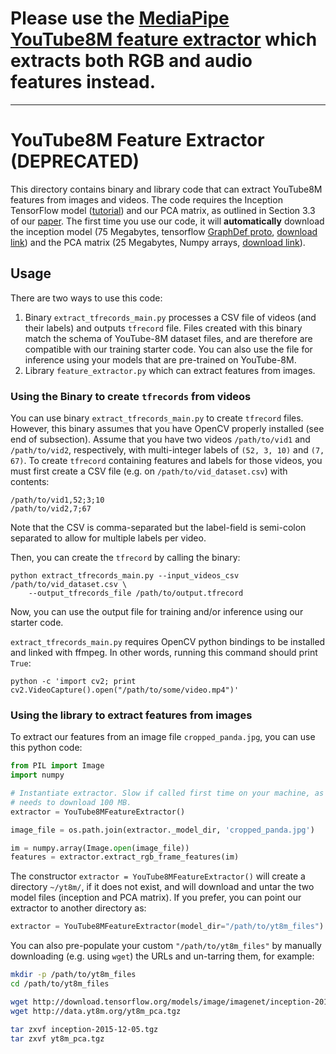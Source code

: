 # Please use the [MediaPipe YouTube8M feature extractor](https://github.com/google/mediapipe/tree/master/mediapipe/examples/desktop/youtube8m) which extracts both RGB and audio features instead.

---

# YouTube8M Feature Extractor (DEPRECATED)

This directory contains binary and library code that can extract YouTube8M
features from images and videos. The code requires the Inception TensorFlow
model ([tutorial](https://www.tensorflow.org/tutorials/image_recognition)) and
our PCA matrix, as outlined in Section 3.3 of our
[paper](https://arxiv.org/abs/1609.08675). The first time you use our code, it
will **automatically** download the inception model (75 Megabytes, tensorflow
[GraphDef proto](https://www.tensorflow.org/api_docs/python/tf/GraphDef),
[download link](http://download.tensorflow.org/models/image/imagenet/inception-2015-12-05.tgz))
and the PCA matrix (25 Megabytes, Numpy arrays,
[download link](http://data.yt8m.org/yt8m_pca.tgz)).

## Usage

There are two ways to use this code:

1.  Binary `extract_tfrecords_main.py` processes a CSV file of videos (and their
    labels) and outputs `tfrecord` file. Files created with this binary match
    the schema of YouTube-8M dataset files, and are therefore are compatible
    with our training starter code. You can also use the file for inference
    using your models that are pre-trained on YouTube-8M.
1.  Library `feature_extractor.py` which can extract features from images.

### Using the Binary to create `tfrecords` from videos

You can use binary `extract_tfrecords_main.py` to create `tfrecord` files.
However, this binary assumes that you have OpenCV properly installed (see end of
subsection). Assume that you have two videos `/path/to/vid1` and
`/path/to/vid2`, respectively, with multi-integer labels of `(52, 3, 10)` and
`(7, 67)`. To create `tfrecord` containing features and labels for those videos,
you must first create a CSV file (e.g. on `/path/to/vid_dataset.csv`) with
contents:

    /path/to/vid1,52;3;10
    /path/to/vid2,7;67

Note that the CSV is comma-separated but the label-field is semi-colon separated
to allow for multiple labels per video.

Then, you can create the `tfrecord` by calling the binary:

    python extract_tfrecords_main.py --input_videos_csv /path/to/vid_dataset.csv \
        --output_tfrecords_file /path/to/output.tfrecord

Now, you can use the output file for training and/or inference using our starter
code.

`extract_tfrecords_main.py` requires OpenCV python bindings to be installed and
linked with ffmpeg. In other words, running this command should print `True`:

    python -c 'import cv2; print cv2.VideoCapture().open("/path/to/some/video.mp4")'

### Using the library to extract features from images

To extract our features from an image file `cropped_panda.jpg`, you can use this
python code:

```python
from PIL import Image
import numpy

# Instantiate extractor. Slow if called first time on your machine, as it
# needs to download 100 MB.
extractor = YouTube8MFeatureExtractor()

image_file = os.path.join(extractor._model_dir, 'cropped_panda.jpg')

im = numpy.array(Image.open(image_file))
features = extractor.extract_rgb_frame_features(im)
```

The constructor `extractor = YouTube8MFeatureExtractor()` will create a
directory `~/yt8m/`, if it does not exist, and will download and untar the two
model files (inception and PCA matrix). If you prefer, you can point our
extractor to another directory as:

```python
extractor = YouTube8MFeatureExtractor(model_dir="/path/to/yt8m_files")
```

You can also pre-populate your custom `"/path/to/yt8m_files"` by manually
downloading (e.g. using `wget`) the URLs and un-tarring them, for example:

```bash
mkdir -p /path/to/yt8m_files
cd /path/to/yt8m_files

wget http://download.tensorflow.org/models/image/imagenet/inception-2015-12-05.tgz
wget http://data.yt8m.org/yt8m_pca.tgz

tar zxvf inception-2015-12-05.tgz
tar zxvf yt8m_pca.tgz
```
